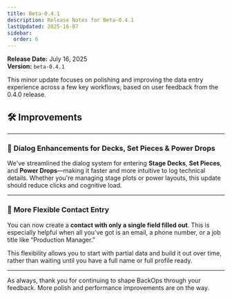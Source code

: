 ```yaml
---
title: Beta-0.4.1
description: Release Notes for Beta-0.4.1
lastUpdated: 2025-16-07
sidebar:
  order: 6
---
```


**Release Date:** July 16, 2025  
**Version:** `beta-0.4.1`

This minor update focuses on polishing and improving the data entry experience across a few key workflows, based on user feedback from the 0.4.0 release.

## 🛠️ Improvements

---

### 💬 **Dialog Enhancements for Decks, Set Pieces & Power Drops**

We've streamlined the dialog system for entering **Stage Decks**, **Set Pieces**, and **Power Drops**—making it faster and more intuitive to log technical details. Whether you're managing stage plots or power layouts, this update should reduce clicks and cognitive load.

---

### 📇 **More Flexible Contact Entry**

You can now create a **contact with only a single field filled out**. This is especially helpful when all you’ve got is an email, a phone number, or a job title like “Production Manager.”

This flexibility allows you to start with partial data and build it out over time, rather than waiting until you have a full name or full profile ready.

---

As always, thank you for continuing to shape BackOps through your feedback. More polish and performance improvements are on the way.
